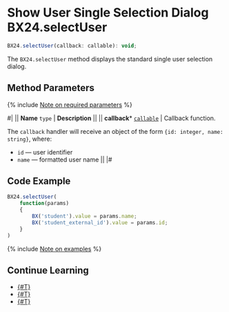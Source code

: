 # Show User Single Selection Dialog BX24.selectUser

```js
BX24.selectUser(callback: callable): void;
```

The `BX24.selectUser` method displays the standard single user selection dialog.

## Method Parameters

{% include [Note on required parameters](../../../_includes/required.md) %}

#|
|| **Name**
`type` | **Description** ||
|| **callback***
[`callable`](../../data-types.md) | Callback function.

The `callback` handler will receive an object of the form `{id: integer, name: string}`, where: 
- `id` — user identifier
- `name` — formatted user name ||
|#

## Code Example

```js
BX24.selectUser(
    function(params)
    {
        BX('student').value = params.name;
        BX('student_external_id').value = params.id;
    }
)
```

{% include [Note on examples](../../../_includes/examples.md) %}

## Continue Learning

- [{#T}](./bx24-select-users.md)
- [{#T}](./bx24-select-access.md)
- [{#T}](./bx24-select-crm.md)